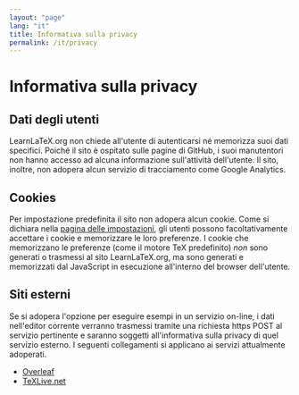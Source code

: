 ```yaml
---
layout: "page"
lang: "it"
title: Informativa sulla privacy
permalink: /it/privacy
---
```

# Informativa sulla privacy

## Dati degli utenti

LearnLaTeX.org non chiede all'utente di autenticarsi né 
memorizza suoi dati specifici.
Poiché il sito è ospitato sulle pagine di GitHub, i suoi 
manutentori non hanno accesso ad alcuna informazione
sull'attività dell'utente.
Il sito, inoltre, non adopera alcun servizio di tracciamento 
come Google Analytics.

## Cookies

Per impostazione predefinita il sito non adopera alcun cookie. 
Come si dichiara nella
[pagina delle impostazioni](settings), gli utenti possono 
facoltativamente accettare i cookie e memorizzare 
le loro preferenze. 
I cookie che memorizzano le preferenze 
(come il motore TeX predefinito) _non_ sono generati 
o trasmessi al sito LearnLaTeX.org, ma sono generati 
e memorizzati dal JavaScript in esecuzione all'interno 
del browser dell'utente.

## Siti esterni

Se si adopera l'opzione per eseguire esempi in 
un servizio on-line, i dati nell'editor corrente 
verranno trasmessi tramite una richiesta https POST 
al servizio pertinente e saranno soggetti all'informativa 
sulla privacy di quel servizio esterno. 
I seguenti collegamenti si applicano ai servizi 
attualmente adoperati.

* [Overleaf](https://www.overleaf.com/legal)
* [TeXLive.net](https://davidcarlisle.github.io/latexcgi/privacy)
